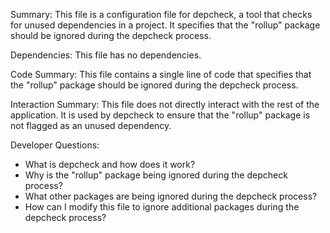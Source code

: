 Summary:
This file is a configuration file for depcheck, a tool that checks for unused dependencies in a project. It specifies that the "rollup" package should be ignored during the depcheck process.

Dependencies:
This file has no dependencies.

Code Summary:
This file contains a single line of code that specifies that the "rollup" package should be ignored during the depcheck process.

Interaction Summary:
This file does not directly interact with the rest of the application. It is used by depcheck to ensure that the "rollup" package is not flagged as an unused dependency.

Developer Questions:
- What is depcheck and how does it work?
- Why is the "rollup" package being ignored during the depcheck process?
- What other packages are being ignored during the depcheck process?
- How can I modify this file to ignore additional packages during the depcheck process?